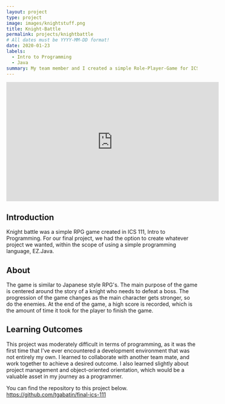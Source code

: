 ```yaml
---
layout: project
type: project
image: images/knightstuff.png
title: Knight-Battle
permalink: projects/knightbattle
# All dates must be YYYY-MM-DD format!
date: 2020-01-23
labels:
  - Intro to Programming
  - Java
summary: My team member and I created a simple Role-Player-Game for ICS 111, Intro to Programming. 
---
```


<iframe width="560" height="315" src="https://www.youtube.com/embed/C-bpv4Kh5Bo" frameborder="0" allow="accelerometer; autoplay; encrypted-media; gyroscope; picture-in-picture" allowfullscreen></iframe>



## Introduction
Knight battle was a simple RPG game created in ICS 111, Intro to Programming. For our final project, we had the option to create whatever project we wanted, within the scope of using a simple programming language, EZ.Java.

## About
The game is similar to Japanese style RPG's. The main purpose of the game is centered around the story of a knight who needs to defeat a boss. The progression of the game changes as the main character gets stronger, so do the enemies. At the end of the game, a high score is recorded, which is the amount of time it took for the player to finish the game. 

## Learning Outcomes
This project was moderately difficult in terms of programming, as it was the first time that I've ever encountered a development environment that was not entirely my own. I learned to collaborate with another team mate, and work together to achieve a desired outcome. I also learned slightly about project management and object-oriented orientation, which would be a valuable asset in my journey as a programmer. 

You can find the repository to this project below. 
https://github.com/tgabatin/final-ics-111
